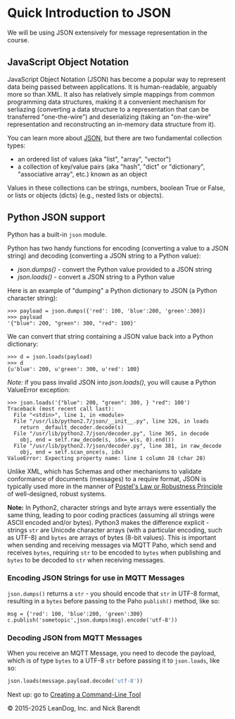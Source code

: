 # Quick Introduction to JSON
We will be using JSON extensively for message representation in the course.

## JavaScript Object Notation
JavaScript Object Notation (JSON) has become a popular way to represent data being passed between applications.  It is human-readable, arguably more so than XML.  It also has relatively simple mappings from common programming data structures, making it a convenient mechanism for serliazing (converting a data structure to a representation that can be transferred "one-the-wire") and deserializing (taking an "on-the-wire" representation and reconstructing an in-memory data structure from it).

You can learn more about [JSON](http://json.org/), but there are two fundamental collection types:

* an ordered list of values (aka "list", "array", "vector")
* a collection of key/value pairs (aka "hash", "dict" or "dictionary", "associative array", etc.) known as an object

Values in these collections can be strings, numbers, boolean True or False, or lists or objects (dicts) (e.g., nested lists or objects).

## Python JSON support
Python has a built-in ```json``` module.

Python has two handy functions for encoding (converting a value to a JSON string) and decoding (converting a JSON string to a Python value):

* _json.dumps()_ - convert the Python value provided to a JSON string
* _json.loads()_ - convert a JSON string to a Python value

Here is an example of "dumping" a Python dictionary to JSON (a Python character string):

```
>>> payload = json.dumps({'red': 100, 'blue':200, 'green':300})
>>> payload
'{"blue": 200, "green": 300, "red": 100}'
```

We can convert that string containing a JSON value back into a Python dictionary:

```
>>> d = json.loads(payload)
>>> d
{u'blue': 200, u'green': 300, u'red': 100}
```

*Note:* if you pass invalid JSON into _json.loads()_, you will cause a Python ValueError exception:

```
>>> json.loads('{"blue": 200, "green": 300, } "red": 100')
Traceback (most recent call last):
  File "<stdin>", line 1, in <module>
  File "/usr/lib/python2.7/json/__init__.py", line 326, in loads
    return _default_decoder.decode(s)
  File "/usr/lib/python2.7/json/decoder.py", line 365, in decode
    obj, end = self.raw_decode(s, idx=_w(s, 0).end())
  File "/usr/lib/python2.7/json/decoder.py", line 381, in raw_decode
    obj, end = self.scan_once(s, idx)
ValueError: Expecting property name: line 1 column 28 (char 28)
```

Unlike XML, which has Schemas and other mechanisms to validate conformance of documents (messages) to a require format, JSON is typically used more in the manner of [Postel's Law or Robustness Principle](https://en.wikipedia.org/wiki/Robustness_principle) of well-designed, robust systems.

**Note:** In Python2, character strings and byte arrays were essentially the same thing, leading to poor coding practices (assuming all strings were ASCII encoded and/or bytes).  Python3 makes the difference explicit - strings `str` are Unicode character arrays (with a particular encoding, such as UTF-8) and `bytes` are arrays of bytes (8-bit values).  This is important when sending and receiving messages via MQTT Paho, which send and receives `bytes`, requiring `str` to be encoded to `bytes` when publishing and `bytes` to be decoded to `str` when receiving messages.

### Encoding JSON Strings for use in MQTT Messages

`json.dumps()` returns a `str` - you should encode that `str` in UTF-8 format, resulting in a `bytes` before passing to the Paho `publish()` method, like so:

```python3
msg = {'red': 100, 'blue':200, 'green':300}
c.publish('sometopic',json.dumps(msg).encode('utf-8'))
```

### Decoding JSON from MQTT Messages

When you receive an MQTT Message, you need to decode the payload, which is of type `bytes` to a UTF-8 `str` before passing it to `json.loads`, like so:

```python
json.loads(message.payload.decode('utf-8'))
```

Next up: go to [Creating a Command-Line Tool](../03.5_Create_CommandLine_Tool/README.md)

&copy; 2015-2025 LeanDog, Inc. and Nick Barendt
